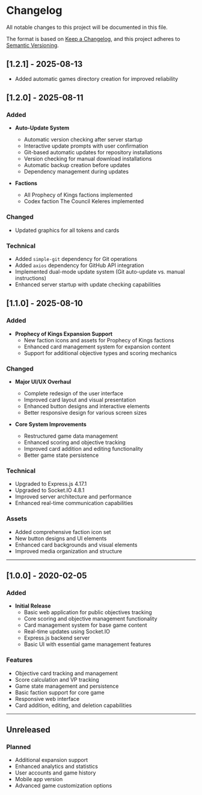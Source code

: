 # Changelog

All notable changes to this project will be documented in this file.

The format is based on [Keep a Changelog](https://keepachangelog.com/en/1.0.0/),
and this project adheres to [Semantic Versioning](https://semver.org/spec/v2.0.0.html).

## [1.2.1] - 2025-08-13

- Added automatic games directory creation for improved reliability

## [1.2.0] - 2025-08-11

### Added
- **Auto-Update System**
  - Automatic version checking after server startup
  - Interactive update prompts with user confirmation
  - Git-based automatic updates for repository installations
  - Version checking for manual download installations
  - Automatic backup creation before updates
  - Dependency management during updates

- **Factions**
  - All Prophecy of Kings factions implemented
  - Codex faction The Council Keleres implemented

### Changed
- Updated graphics for all tokens and cards

### Technical
- Added `simple-git` dependency for Git operations
- Added `axios` dependency for GitHub API integration
- Implemented dual-mode update system (Git auto-update vs. manual instructions)
- Enhanced server startup with update checking capabilities

## [1.1.0] - 2025-08-10

### Added
- **Prophecy of Kings Expansion Support**
  - New faction icons and assets for Prophecy of Kings factions
  - Enhanced card management system for expansion content
  - Support for additional objective types and scoring mechanics

### Changed
- **Major UI/UX Overhaul**
  - Complete redesign of the user interface
  - Improved card layout and visual presentation
  - Enhanced button designs and interactive elements
  - Better responsive design for various screen sizes

- **Core System Improvements**
  - Restructured game data management
  - Enhanced scoring and objective tracking
  - Improved card addition and editing functionality
  - Better game state persistence

### Technical
- Upgraded to Express.js 4.17.1
- Upgraded to Socket.IO 4.8.1
- Improved server architecture and performance
- Enhanced real-time communication capabilities

### Assets
- Added comprehensive faction icon set
- New button designs and UI elements
- Enhanced card backgrounds and visual elements
- Improved media organization and structure

---

## [1.0.0] - 2020-02-05

### Added
- **Initial Release**
  - Basic web application for public objectives tracking
  - Core scoring and objective management functionality
  - Card management system for base game content
  - Real-time updates using Socket.IO
  - Express.js backend server
  - Basic UI with essential game management features

### Features
- Objective card tracking and management
- Score calculation and VP tracking
- Game state management and persistence
- Basic faction support for core game
- Responsive web interface
- Card addition, editing, and deletion capabilities

---

## Unreleased

### Planned
- Additional expansion support
- Enhanced analytics and statistics
- User accounts and game history
- Mobile app version
- Advanced game customization options
